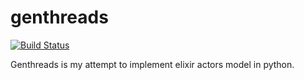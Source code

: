 # genthreads

[![Build Status](https://travis-ci.org/f1sty/genthreads.svg?branch=master)](https://travis-ci.org/f1sty/genthreads)

Genthreads is my attempt to implement elixir actors model in python.
